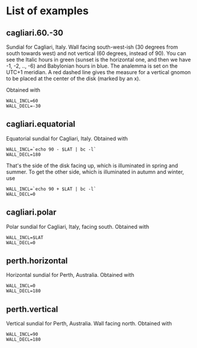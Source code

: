 # List of examples

## cagliari.60.-30

Sundial for Cagliari, Italy. Wall facing south-west-ish (30 degrees
from south towards west) and not vertical (60 degrees, instead of 90).
You can see the Italic hours in green (sunset is the horizontal one,
and then we have -1, -2, .., -6) and Babylonian hours in blue. The
analemma is set on the UTC+1 meridian. A red dashed line gives the
measure for a vertical gnomon to be placed at the center of the disk
(marked by an x).

Obtained with

```
WALL_INCL=60
WALL_DECL=-30
```


## cagliari.equatorial

Equatorial sundial for Cagliari, Italy. Obtained with

```
WALL_INCL=`echo 90 - $LAT | bc -l`
WALL_DECL=180
```

That's the side of the disk facing up, which is illuminated in spring
and summer. To get the other side, which is illuminated in autumn and
winter, use

```
WALL_INCL=`echo 90 + $LAT | bc -l`
WALL_DECL=0
```

## cagliari.polar

Polar sundial for Cagliari, Italy, facing south. Obtained with

```
WALL_INCL=$LAT
WALL_DECL=0
```

## perth.horizontal

Horizontal sundial for Perth, Australia. Obtained with

```
WALL_INCL=0
WALL_DECL=180
```

## perth.vertical

Vertical sundial for Perth, Australia. Wall facing north. Obtained with

```
WALL_INCL=90
WALL_DECL=180
```